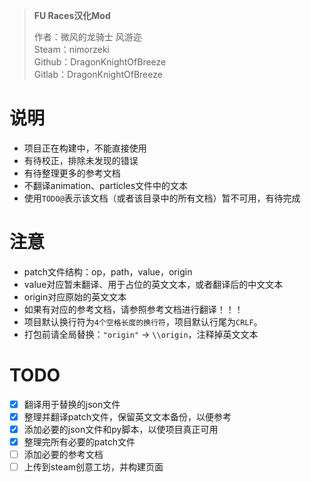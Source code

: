 > **FU Races汉化Mod**  
> 
> 作者：微风的龙骑士 风游迩  
> Steam：nimorzeki  
> Github：DragonKnightOfBreeze  
> Gitlab：DragonKnightOfBreeze  

# 说明

* 项目正在构建中，不能直接使用
* 有待校正，排除未发现的错误
* 有待整理更多的参考文档
* 不翻译animation、particles文件中的文本
* 使用`TODO@`表示该文档（或者该目录中的所有文档）暂不可用，有待完成

# 注意

* patch文件结构：op，path，value，origin
* value对应暂未翻译、用于占位的英文文本，或者翻译后的中文文本
* origin对应原始的英文文本
&emsp;
* 如果有对应的参考文档，请参照参考文档进行翻译！！！
* 项目默认换行符为`4个空格长度的换行符`，项目默认行尾为`CRLF`。
&emsp;
* 打包前请全局替换：`"origin"` -> `\\origin`，注释掉英文文本

# TODO

* [X] 翻译用于替换的json文件
* [X] 整理并翻译patch文件，保留英文文本备份，以便参考
* [X] 添加必要的json文件和py脚本，以使项目真正可用
* [X] 整理完所有必要的patch文件
* [ ] 添加必要的参考文档
* [ ] 上传到steam创意工坊，并构建页面